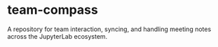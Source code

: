 # team-compass
A repository for team interaction, syncing, and handling meeting notes across the JupyterLab ecosystem.
